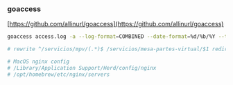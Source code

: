 ### goaccess

[https://github.com/allinurl/goaccess](https://github.com/allinurl/goaccess)

```bash
goaccess access.log -a --log-format=COMBINED --date-format=%d/%b/%Y --time-format=%T -o report.html
```

```bash
# rewrite ^/servicios/mpv/(.*)$ /servicios/mesa-partes-virtual/$1 redirect;

# MacOS nginx config
# /Library/Application Support/Herd/config/nginx
# /opt/homebrew/etc/nginx/servers
```